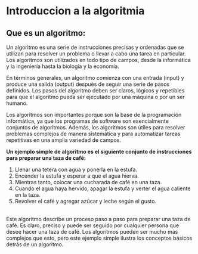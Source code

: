 # Introduccion a la algoritmia 
## **Que es un algoritmo:**
Un algoritmo es una serie de instrucciones precisas y ordenadas que se utilizan para resolver un problema o llevar a cabo una tarea en particular. Los algoritmos son utilizados en todo tipo de campos, desde la informática y la ingeniería hasta la biología y la economía.

En términos generales, un algoritmo comienza con una entrada (input) y produce una salida (output) después de seguir una serie de pasos definidos. Los pasos del algoritmo deben ser claros, lógicos y repetibles para que el algoritmo pueda ser ejecutado por una máquina o por un ser humano.

Los algoritmos son importantes porque son la base de la programación informática, ya que los programas de software son esencialmente conjuntos de algoritmos. Además, los algoritmos son útiles para resolver problemas complejos de manera sistemática y para automatizar tareas repetitivas en una amplia variedad de campos.

**Un ejemplo simple de algoritmo es el siguiente conjunto de instrucciones para preparar una taza de café:**

1. Llenar una tetera con agua y ponerla en la estufa.
2. Encender la estufa y esperar a que el agua hierva.
3. Mientras tanto, colocar una cucharada de café en una taza.
4. Cuando el agua haya hervido, apagar la estufa y verter el agua caliente en la taza.
5. Revolver el café y agregar azúcar y leche según el gusto.

<br>
Este algoritmo describe un proceso paso a paso para preparar una taza de café. Es claro, preciso y puede ser seguido por cualquier persona que desee hacer una taza de café. Los algoritmos pueden ser mucho más complejos que esto, pero este ejemplo simple ilustra los conceptos básicos detrás de un algoritmo.

<br>
